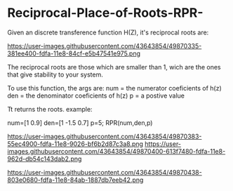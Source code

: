 # Reciprocal-Place-of-Roots-RPR-
Given an discrete transference function H(Z), it's reciprocal roots are: 

https://user-images.githubusercontent.com/43643854/49870335-381ee400-fdfa-11e8-84cf-e5b47541e975.png

The reciprocal roots are those which are smaller than 1, wich are the ones that give stability to your system.

To use this function, the args are:
    num = the numerator coeficients of h(z)
    den = the denominator coeficients of h(z)
    p = a postive value
    
Tt returns the roots. 
example:

num=[1 0.9]
den=[1 -1.5 0.7]
p=5;
RPR(num,den,p)

https://user-images.githubusercontent.com/43643854/49870383-55ec4900-fdfa-11e8-9026-bf6b2d87c3a8.png  https://user-images.githubusercontent.com/43643854/49870400-613f7480-fdfa-11e8-962d-db54c143dab2.png

https://user-images.githubusercontent.com/43643854/49870438-803e0680-fdfa-11e8-84ab-1887db7eeb42.png

